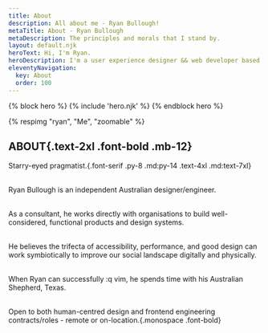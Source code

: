 ```yaml
---
title: About
description: All about me - Ryan Bullough!
metaTitle: About - Ryan Bullough
metaDescription: The principles and morals that I stand by.
layout: default.njk
heroText: Hi, I'm Ryan.
heroDescription: I'm a user experience designer && web developer based in Canberra, Australia.
eleventyNavigation:
  key: About
  order: 100
---
```

{% block hero %}
  {% include 'hero.njk' %}
{% endblock hero %}

<section class="grid grid-cols-1 sm:grid-cols-2 max-w-screen-xl m-auto px-5 gap-6 w-m">

<div class="bl h-max w-fit mx-auto">
{% respimg "ryan", "Me", "zoomable" %}
</div>

<div class="">

# ABOUT{.text-2xl .font-bold .mb-12}

Starry-eyed pragmatist.{.font-serif .py-8 .md:py-14 .text-4xl .md:text-7xl}

<br>Ryan Bullough is an independent Australian designer/engineer.

<br>As a consultant, he works directly with organisations to build well-considered, functional products and design systems.

<br>He believes the trifecta of accessibility, performance, and good design can work symbiotically to improve our social landscape digitally and physically.

<br>When Ryan can successfully :q vim, he spends time with his Australian Shepherd, Texas.

<br>Open to both human-centred design and frontend engineering contracts/roles - remote or on-location.{.monospace .font-bold}

</div>

</section>